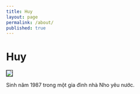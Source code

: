 ```yaml
---
title: Huy
layout: page
permalink: /about/
published: true
---
```


<h1 class="headline">Huy</h1>

<p><img style="border: 1px solid black" src="{{ "/assets/huy.jpg" | absolute_url }}"></p>

Sinh năm 1987 trong một gia đình nhà Nho yêu nước. 

